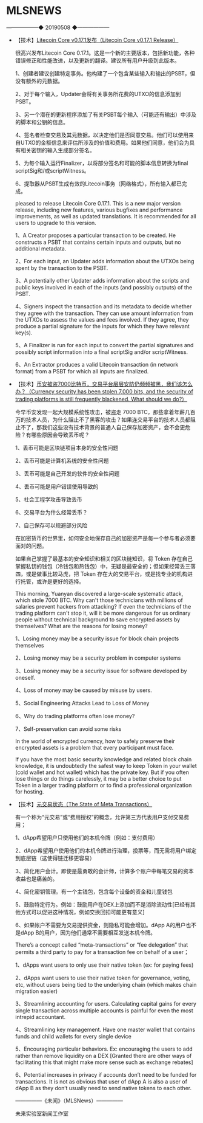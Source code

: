 # ​MLSNEWS
——————◆
20190508
◆——————
* 【技术】[Litecoin Core v0.17.1发布（Litecoin Core v0.17.1 Release）](https://blog.litecoin.org/litecoin-core-v0-17-1-release-7cf1207ee833?ref=tokendaily)

  很高兴发布Litecoin Core 0.17.1。这是一个新的主要版本，包括新功能，各种错误修正和性能改进，以及更新的翻译。建议所有用户升级到此版本。

  1、创建者建议创建特定事务。他构建了一个包含某些输入和输出的PSBT，但没有额外的元数据。

  2、对于每个输入，Updater会将有关事务所花费的UTXO的信息添加到PSBT。

  3、另一个潜在的更新程序添加了有关PSBT每个输入（可能还有输出）中涉及的脚本和公钥的信息。

  4、签名者检查交易及其元数据，以决定他们是否同意交易。他们可以使用来自UTXO的金额信息来评估所涉及的价值和费用。如果他们同意，他们会为具有相关密钥的输入生成部分签名。

  5、为每个输入运行Finalizer，以将部分签名和可能的脚本信息转换为final scriptSig和/或scriptWitness。

  6、提取器从PSBT生成有效的Litecoin事务（网络格式），所有输入都已完成。

  pleased to release Litecoin Core 0.17.1. This is a new major version release, including new features, various bugfixes and performance improvements, as well as updated translations. It is recommended for all users to upgrade to this version.

  1、A Creator proposes a particular transaction to be created. He constructs a PSBT that contains certain inputs and outputs, but no additional metadata.

  2、For each input, an Updater adds information about the UTXOs being spent by the transaction to the PSBT.

  3、A potentially other Updater adds information about the scripts and public keys involved in each of the inputs (and possibly outputs) of the PSBT.

  4、Signers inspect the transaction and its metadata to decide whether they agree with the transaction. They can use amount information from the UTXOs to assess the values and fees involved. If they agree, they produce a partial signature for the inputs for which they have relevant key(s).

  5、A Finalizer is run for each input to convert the partial signatures and possibly script information into a final scriptSig and/or scriptWitness.

  6、An Extractor produces a valid Litecoin transaction (in network format) from a PSBT for which all inputs are finalized.
* 【技术】[币安被盗7000比特币，交易平台层层安防仍频频被黑，我们该怎么办？（Currency security has been stolen 7,000 bits, and the security of trading platforms is still frequently blackened. What should we do?）](https://mp.weixin.qq.com/s?__biz=MzUyNzE4MDM2MA==&mid=2247495222&idx=1&sn=aaa0f072b3ce815405114cf94e367750&chksm=fa01d911cd7650071dc8d79b357f2b8c7aced55707f3c2808ee0e8aa25c785a7e64aa40e006f&scene=0&xtrack=1)

  今早币安发现一起大规模系统性攻击，被盗走 7000 BTC，那些拿着年薪几百万的技术人员，为什么阻止不了黑客的攻击？如果连交易平台的技术人员都阻止不了，那我们这些没有技术背景的普通人自己保存加密资产，会不会更危险？有哪些原因会导致丢币呢？

  1、丢币可能是区块链项目本身的安全性问题

  2、丢币可能是计算机系统的安全性问题

  3、丢币可能是自己开发的软件的安全性问题

  4、丢币可能是用户错误使用导致的

  5、社会工程学攻击导致丢币

  6、交易平台为什么经常丢币？

  7、自己保存可以规避部分风险

  在加密货币的世界里，如何安全地保存自己的加密资产是每一个参与者必须要面对的问题。

  如果自己掌握了最基本的安全知识和相关的区块链知识，将 Token 存在自己掌握私钥的钱包（冷钱包和热钱包）中，无疑是最安全的；但如果经常丢三落四，或是做事比较马虎，把 Token 存在大的交易平台，或是找专业的机构进行托管，或许是更好的选择。

  This morning, Yuanyan discovered a large-scale systematic attack, which stole 7000 BTC. Why can't those technicians with millions of salaries prevent hackers from attacking? If even the technicians of the trading platform can't stop it, will it be more dangerous for us ordinary people without technical background to save encrypted assets by themselves? What are the reasons for losing money?

  1、Losing money may be a security issue for block chain projects themselves

  2、Losing money may be a security problem in computer systems

  3、Losing money may be a security issue for software developed by oneself.

  4、Loss of money may be caused by misuse by users.

  5、Social Engineering Attacks Lead to Loss of Money

  6、Why do trading platforms often lose money?

  7、Self-preservation can avoid some risks

  In the world of encrypted currency, how to safely preserve their encrypted assets is a problem that every participant must face.

  If you have the most basic security knowledge and related block chain knowledge, it is undoubtedly the safest way to keep Token in your wallet (cold wallet and hot wallet) which has the private key. But if you often lose things or do things carelessly, it may be a better choice to put Token in a larger trading platform or to find a professional organization for hosting.
* 【技术】[元交易状态（The State of Meta Transactions）](https://hackernoon.com/the-state-of-meta-transactions-d00735a4e3af)

  有一个称为“元交易”或“费用授权”的概念，允许第三方代表用户支付交易费用；

  1、dApp希望用户只使用他们的本机令牌（例如：支付费用）

  2、dApp希望用户使用他们的本机令牌进行治理，投票等，而无需将用户绑定到底层链（这使得链迁移更容易）

  3、简化用户会计。即使是最勇敢的会计师，计算多个账户中每笔交易的资本收益也是痛苦的。

  4、简化密钥管理。有一个主钱包，包含每个设备的资金和儿童钱包

  5、鼓励特定行为。例如：鼓励用户在DEX上添加而不是消除流动性[已经有其他方式可以促进这种情况，例如交换回扣可能更有意义]

  6、如果帐户不需要为交易提供资金，则隐私可能会增加。dApp A的用户也不是dApp B的用户，因为他们通常不需要相互发送本机令牌。

  There’s a concept called “meta-transactions” or “fee delegation” that permits a third party to pay for a transaction fee on behalf of a user；

  1、dApps want users to only use their native token (ex: for paying fees)

  2、dApps want users to use their native token for governance, voting, etc, without users being tied to the underlying chain (which makes chain migration easier)

  3、Streamlining accounting for users. Calculating capital gains for every single transaction across multiple accounts is painful for even the most intrepid accountant.

  4、Streamlining key management. Have one master wallet that contains funds and child wallets for every single device

  5、Encouraging particular behaviors. Ex: encouraging the users to add rather than remove liquidity on a DEX [Granted there are other ways of facilitating this that might make more sense such as exchange rebates]

  6、Potential increases in privacy if accounts don’t need to be funded for transactions. It is not as obvious that user of dApp A is also a user of dApp B as they don’t usually need to send native tokens to each other.
  
  —————《未闻》（MLSNews）—————
    
  未来实验室新闻工作室